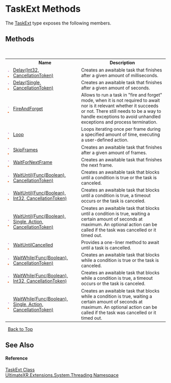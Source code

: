 # TaskExt Methods
 

The <a href="T_UltimateXR_Extensions_System_Threading_TaskExt">TaskExt</a> type exposes the following members.


## Methods
&nbsp;<table><tr><th></th><th>Name</th><th>Description</th></tr><tr><td>![Public method](media/pubmethod.gif "Public method")![Static member](media/static.gif "Static member")</td><td><a href="M_UltimateXR_Extensions_System_Threading_TaskExt_Delay">Delay(Int32, CancellationToken)</a></td><td>
Creates an awaitable task that finishes after a given amount of milliseconds.</td></tr><tr><td>![Public method](media/pubmethod.gif "Public method")![Static member](media/static.gif "Static member")</td><td><a href="M_UltimateXR_Extensions_System_Threading_TaskExt_Delay_1">Delay(Single, CancellationToken)</a></td><td>
Creates an awaitable task that finishes after a given amount of seconds.</td></tr><tr><td>![Public method](media/pubmethod.gif "Public method")![Static member](media/static.gif "Static member")</td><td><a href="M_UltimateXR_Extensions_System_Threading_TaskExt_FireAndForget">FireAndForget</a></td><td>
Allows to run a task in "fire and forget" mode, when it is not required to await nor is it relevant whether it succeeds or not. There still needs to be a way to handle exceptions to avoid unhandled exceptions and process termination.</td></tr><tr><td>![Public method](media/pubmethod.gif "Public method")![Static member](media/static.gif "Static member")</td><td><a href="M_UltimateXR_Extensions_System_Threading_TaskExt_Loop">Loop</a></td><td>
Loops iterating once per frame during a specified amount of time, executing a user-defined action.</td></tr><tr><td>![Public method](media/pubmethod.gif "Public method")![Static member](media/static.gif "Static member")</td><td><a href="M_UltimateXR_Extensions_System_Threading_TaskExt_SkipFrames">SkipFrames</a></td><td>
Creates an awaitable task that finishes after a given amount of frames.</td></tr><tr><td>![Public method](media/pubmethod.gif "Public method")![Static member](media/static.gif "Static member")</td><td><a href="M_UltimateXR_Extensions_System_Threading_TaskExt_WaitForNextFrame">WaitForNextFrame</a></td><td>
Creates an awaitable task that finishes the next frame.</td></tr><tr><td>![Public method](media/pubmethod.gif "Public method")![Static member](media/static.gif "Static member")</td><td><a href="M_UltimateXR_Extensions_System_Threading_TaskExt_WaitUntil_2">WaitUntil(Func(Boolean), CancellationToken)</a></td><td>
Creates an awaitable task that blocks until a condition is true or the task is canceled.</td></tr><tr><td>![Public method](media/pubmethod.gif "Public method")![Static member](media/static.gif "Static member")</td><td><a href="M_UltimateXR_Extensions_System_Threading_TaskExt_WaitUntil">WaitUntil(Func(Boolean), Int32, CancellationToken)</a></td><td>
Creates an awaitable task that blocks until a condition is true, a timeout occurs or the task is canceled.</td></tr><tr><td>![Public method](media/pubmethod.gif "Public method")![Static member](media/static.gif "Static member")</td><td><a href="M_UltimateXR_Extensions_System_Threading_TaskExt_WaitUntil_1">WaitUntil(Func(Boolean), Single, Action, CancellationToken)</a></td><td>
Creates an awaitable task that blocks until a condition is true, waiting a certain amount of seconds at maximum. An optional action can be called if the task was cancelled or it timed out.</td></tr><tr><td>![Public method](media/pubmethod.gif "Public method")![Static member](media/static.gif "Static member")</td><td><a href="M_UltimateXR_Extensions_System_Threading_TaskExt_WaitUntilCancelled">WaitUntilCancelled</a></td><td>
Provides a one-liner method to await until a task is cancelled.</td></tr><tr><td>![Public method](media/pubmethod.gif "Public method")![Static member](media/static.gif "Static member")</td><td><a href="M_UltimateXR_Extensions_System_Threading_TaskExt_WaitWhile_2">WaitWhile(Func(Boolean), CancellationToken)</a></td><td>
Creates an awaitable task that blocks while a condition is true or the task is canceled.</td></tr><tr><td>![Public method](media/pubmethod.gif "Public method")![Static member](media/static.gif "Static member")</td><td><a href="M_UltimateXR_Extensions_System_Threading_TaskExt_WaitWhile">WaitWhile(Func(Boolean), Int32, CancellationToken)</a></td><td>
Creates an awaitable task that blocks while a condition is true, a timeout occurs or the task is canceled.</td></tr><tr><td>![Public method](media/pubmethod.gif "Public method")![Static member](media/static.gif "Static member")</td><td><a href="M_UltimateXR_Extensions_System_Threading_TaskExt_WaitWhile_1">WaitWhile(Func(Boolean), Single, Action, CancellationToken)</a></td><td>
Creates an awaitable task that blocks while a condition is true, waiting a certain amount of seconds at maximum. An optional action can be called if the task was cancelled or it timed out.</td></tr></table>&nbsp;
<a href="#taskext-methods">Back to Top</a>

## See Also


#### Reference
<a href="T_UltimateXR_Extensions_System_Threading_TaskExt">TaskExt Class</a><br /><a href="N_UltimateXR_Extensions_System_Threading">UltimateXR.Extensions.System.Threading Namespace</a><br />